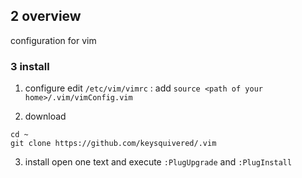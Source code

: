 ## 2 overview
configuration for vim

### 3  install
1. configure
edit `/etc/vim/vimrc` : add `source <path of your home>/.vim/vimConfig.vim` 


2. download
```shell
cd ~
git clone https://github.com/keysquivered/.vim
```

3. install
open one text and execute `:PlugUpgrade` and `:PlugInstall` 

